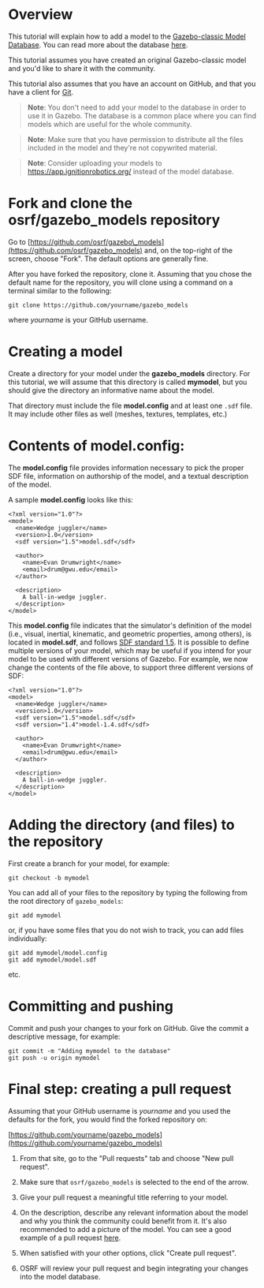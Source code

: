 # Overview

This tutorial will explain how to add a model to the
[Gazebo-classic Model Database](http://models.gazebosim.org/).
You can read more about the database
[here](/tutorials?tut=model_structure&cat=build_robot).

This tutorial assumes you have created an original Gazebo-classic model and you'd like
to share it with the community.

This tutorial also assumes that you have an account on GitHub, and that you have a client for [Git](https://git-scm.com/).

> **Note**: You don't need to add your model to the database in order to use it
in Gazebo. The database is a common place where you can find models which are
useful for the whole community.

> **Note**: Make sure that you have permission to distribute all the files included
in the model and they're not copywrited material.

> **Note**: Consider uploading your models to https://app.ignitionrobotics.org/
instead of the model database.

# Fork and clone the osrf/gazebo\_models repository
Go to [https://github.com/osrf/gazebo\_models](https://github.com/osrf/gazebo_models)
and, on the top-right of the screen, choose "Fork". The default options are generally fine.

After you have forked the repository, clone it. Assuming that you chose the
default name for the repository, you will clone using a command on a terminal
similar to the following:

    git clone https://github.com/yourname/gazebo_models

where _yourname_ is your GitHub username.

# Creating a model

Create a directory for your model under the **gazebo\_models** directory.
For this tutorial, we will assume that this directory is called **mymodel**,
but you should give the directory an informative name about the model.

That directory must include the file **model.config** and at least one `.sdf`
file. It may include other files as well (meshes, textures, templates, etc.)

# Contents of **model.config**:

The **model.config** file provides information necessary to pick the proper SDF file, information on authorship of the model, and a textual description of the model.

A sample **model.config** looks like this:

    <?xml version="1.0"?>
    <model>
      <name>Wedge juggler</name>
      <version>1.0</version>
      <sdf version="1.5">model.sdf</sdf>

      <author>
        <name>Evan Drumwright</name>
        <email>drum@gwu.edu</email>
      </author>

      <description>
        A ball-in-wedge juggler.
      </description>
    </model>

This **model.config** file indicates that the simulator's definition of the model (i.e., visual, inertial, kinematic, and geometric properties, among others), is located in **model.sdf**, and follows [SDF standard 1.5](http://sdformat.org/spec). It is possible to define multiple versions of your model, which may be useful if you intend for your model to be used with different versions of Gazebo. For example, we now change the contents of the file above, to support three different versions of SDF:

    <?xml version="1.0"?>
    <model>
      <name>Wedge juggler</name>
      <version>1.0</version>
      <sdf version="1.5">model.sdf</sdf>
      <sdf version="1.4">model-1.4.sdf</sdf>

      <author>
        <name>Evan Drumwright</name>
        <email>drum@gwu.edu</email>
      </author>

      <description>
        A ball-in-wedge juggler.
      </description>
    </model>


# Adding the directory (and files) to the repository

First create a branch for your model, for example:

    git checkout -b mymodel

You can add all of your files to the repository by typing the following from
the root directory of `gazebo_models`:

    git add mymodel

or, if you have some files that you do not wish to track, you can add files individually:

    git add mymodel/model.config
    git add mymodel/model.sdf
etc.

# Committing and pushing

Commit and push your changes to your fork on GitHub. Give the commit a
descriptive message, for example:

    git commit -m "Adding mymodel to the database"
    git push -u origin mymodel

# Final step: creating a pull request

Assuming that your GitHub username is _yourname_ and you used the defaults
for the fork, you would find the forked repository on:

[https://github.com/yourname/gazebo_models](https://github.com/yourname/gazebo_models)

1. From that site, go to the "Pull requests" tab and choose "New pull request".

1. Make sure that `osrf/gazebo_models` is selected to the end of the arrow.

1. Give your pull request a meaningful title referring to your model.

1. On the description, describe any relevant information about the model and why
you think the community could benefit from it. It's also recommended to add a
picture of the model. You can see a good example of a pull request
[here](https://osrf-migration.github.io/gazebo_models-gh-pages/#!/osrf/gazebo_models/pull-requests/241/page/1).

1. When satisfied with your other options, click "Create pull request".

1. OSRF will review your pull request and begin integrating your changes into
the model database.
